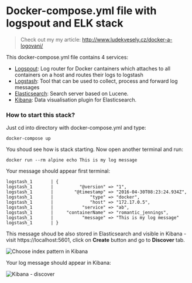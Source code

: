 # Docker-compose.yml file with logspout and ELK stack

> Check out my my article: http://www.ludekvesely.cz/docker-a-logovani/

This docker-compose.yml file contains 4 services:

- [Logspout](https://hub.docker.com/r/gliderlabs/logspout/): Log router for Docker cantainers which attaches to all containers on a host and routes their logs to logstash
- [Logstash](https://hub.docker.com/_/logstash/): Tool that can be used to collect, process and forward log messages
- [Elasticsearch](https://hub.docker.com/_/elasticsearch/): Search server based on Lucene.
- [Kibana](https://hub.docker.com/_/kibana/): Data visualisation plugin for Elasticsearch.

### How to start this stack?

Just cd into directory with docker-compose.yml and type:

```
docker-compose up
```

You shoud see how is stack starting. Now open another terminal and run:

```
docker run --rm alpine echo This is my log message
```

Your message should appear first terminal:

```
logstash_1       | {
logstash_1       |          "@version" => "1",
logstash_1       |        "@timestamp" => "2016-04-30T08:23:24.934Z",
logstash_1       |              "type" => "docker",
logstash_1       |              "host" => "172.17.0.5",
logstash_1       |           "service" => "ab",
logstash_1       |     "containerName" => "romantic_jennings",
logstash_1       |           "message" => "This is my log message"
logstash_1       | }
```

This message shoud be also stored in Elasticsearch and visible in Kibana - visit https://localhost:5601, click on **Create** button and go to **Discover** tab.

![Choose index pattern in Kibana](http://www.ludekvesely.cz/content/images/2016/04/kibana-start-pattern.png)

Your log message should appear in Kibana:

![Kibana - discover](http://www.ludekvesely.cz/content/images/2016/04/kibana-discover.png)
